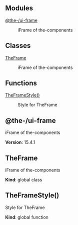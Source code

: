<!--- Code generated by @the-/script-doc. DO NOT EDIT. -->

## Modules

<dl>
<dt><a href="#module_@the-/ui-frame">@the-/ui-frame</a></dt>
<dd><p>iFrame of the-components</p>
</dd>
</dl>

## Classes

<dl>
<dt><a href="#TheFrame">TheFrame</a></dt>
<dd><p>iFrame of the-components</p>
</dd>
</dl>

## Functions

<dl>
<dt><a href="#TheFrameStyle">TheFrameStyle()</a></dt>
<dd><p>Style for TheFrame</p>
</dd>
</dl>

<a name="module_@the-/ui-frame"></a>

## @the-/ui-frame
iFrame of the-components

**Version**: 15.4.1  
<a name="TheFrame"></a>

## TheFrame
iFrame of the-components

**Kind**: global class  
<a name="TheFrameStyle"></a>

## TheFrameStyle()
Style for TheFrame

**Kind**: global function  
